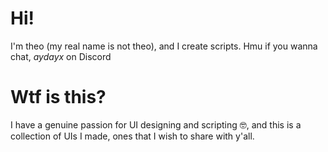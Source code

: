 # Hi!
I'm theo (my real name is not theo), and I create scripts.
Hmu if you wanna chat, *aydayx* on Discord

# Wtf is this?
I have a genuine passion for UI designing and scripting 🤓, and this is a collection of UIs I made, ones that I wish to share with y'all.

